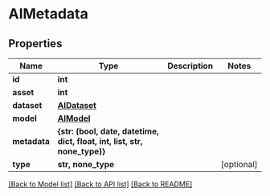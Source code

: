 # AIMetadata


## Properties

Name | Type | Description | Notes
------------ | ------------- | ------------- | -------------
**id** | **int** |  | 
**asset** | **int** |  | 
**dataset** | [**AIDataset**](AIDataset.md) |  | 
**model** | [**AIModel**](AIModel.md) |  | 
**metadata** | **{str: (bool, date, datetime, dict, float, int, list, str, none_type)}** |  | 
**type** | **str, none_type** |  | [optional] 

[[Back to Model list]](../README.md#models) [[Back to API list]](../README.md#api-endpoints) [[Back to README]](../README.md)


